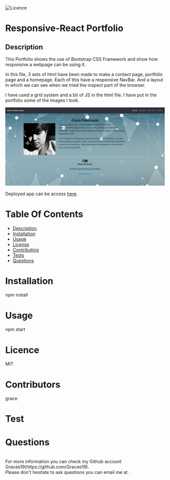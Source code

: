 ![Licence](https://img.shields.io/badge/LICENSEMIT-skyblue)
# Responsive-React Portfolio

## Description

This Portfolio shows the use of Bootstrap CSS Framework and show how responsive a webpage can be using it.

In this file, 3 sets of html have been made to make a contact page, portfolio page and a homepage. Each of this have a responsive NavBar. And a layout in which we can see when we tried the inspect part of the browser.

I have used a grid system and a bit of JS in the html file. I have put in the portfolio some of the images I took.

![screenshot-of-the-homepage](public/assets/ss1.png)

Deployed app can be access [here]().
# Table Of Contents
  * [Description](#description)
  * [Installation](#installation)
  * [Usage](#usage)
  * [License](#license)
  * [Contributing](#contributing)
  * [Tests](#tests)
  * [Questions](#questions)
# Installation
npm install
# Usage
npm start
# Licence 
MIT
# Contributors
grace
# Test 

# Questions 
<br>
For more information you can check my Github account Gracee19(https://github.com/Gracee19).<br>
Please don't hesitate to ask questions you can email me at .
